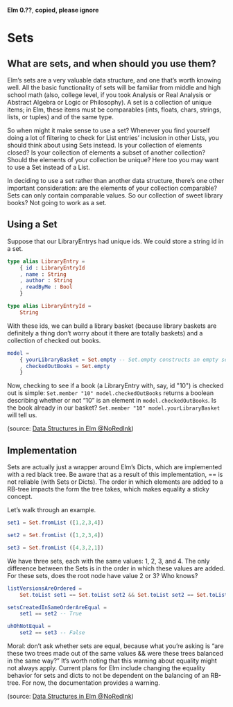 **Elm 0.??**, **copied, please ignore** 

# Sets

## What are sets, and when should you use them?

Elm’s sets are a very valuable data structure, and one that’s worth knowing well. All the basic functionality of sets will be familiar from middle and high school math (also, college level, if you took Analysis or Real Analysis or Abstract Algebra or Logic or Philosophy). A set is a collection of unique items; in Elm, these items must be comparables (ints, floats, chars, strings, lists, or tuples) and of the same type.

So when might it make sense to use a set? Whenever you find yourself doing a lot of filtering to check for List entries’ inclusion in other Lists, you should think about using Sets instead. Is your collection of elements closed? Is your collection of elements a subset of another collection? Should the elements of your collection be unique? Here too you may want to use a Set instead of a List.

In deciding to use a set rather than another data structure, there’s one other important consideration: are the elements of your collection comparable? Sets can only contain comparable values. So our collection of sweet library books? Not going to work as a set.

## Using a Set

Suppose that our LibraryEntrys had unique ids. We could store a string id in a set.

```elm
type alias LibraryEntry =
    { id : LibraryEntryId
    , name : String
    , author : String
    , readByMe : Bool
    }

type alias LibraryEntryId =
    String
```

With these ids, we can build a library basket (because library baskets are definitely a thing don’t worry about it there are totally baskets) and a collection of checked out books.

```elm
model =
    { yourLibraryBasket = Set.empty -- Set.empty constructs an empty set
    , checkedOutBooks = Set.empty
    }
```

Now, checking to see if a book (a LibraryEntry with, say, id "10") is checked out is simple: `Set.member "10" model.checkedOutBooks` returns a boolean describing whether or not “10” is an element in `model.checkedOutBooks`. Is the book already in our basket? `Set.member "10" model.yourLibraryBasket` will tell us.

(source: [Data Structures in Elm @NoRedInk](http://tech.noredink.com/post/140646140878/data-structures-in-elm))

## Implementation

Sets are actually just a wrapper around Elm’s Dicts, which are implemented with a red black tree. Be aware that as a result of this implementation, == is not reliable (with Sets or Dicts). The order in which elements are added to a RB-tree impacts the form the tree takes, which makes equality a sticky concept.

Let’s walk through an example.

```elm
set1 = Set.fromList ([1,2,3,4])

set2 = Set.fromList ([1,2,3,4])

set3 = Set.fromList ([4,3,2,1])
```

We have three sets, each with the same values: 1, 2, 3, and 4. The only difference between the Sets is in the order in which these values are added. For these sets, does the root node have value 2 or 3? Who knows?

```elm
listVersionsAreOrdered =
    Set.toList set1 == Set.toList set2 && Set.toList set2 == Set.toList set3 -- True

setsCreatedInSameOrderAreEqual =
    set1 == set2 -- True

uhOhNotEqual =
    set2 == set3 -- False
```

Moral: don’t ask whether sets are equal, because what you’re asking is “are these two trees made out of the same values && were these trees balanced in the same way?” It’s worth noting that this warning about equality might not always apply. Current plans for Elm include changing the equality behavior for sets and dicts to not be dependent on the balancing of an RB-tree. For now, the documentation provides a warning.

(source: [Data Structures in Elm @NoRedInk](http://tech.noredink.com/post/140646140878/data-structures-in-elm))